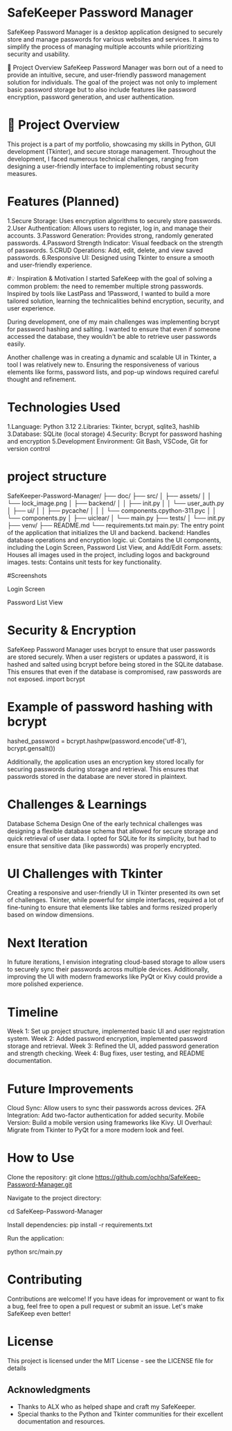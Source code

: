# SafeKeeper Password Manager

SafeKeep Password Manager is a desktop application designed to securely store and manage passwords for various websites and services. It aims to simplify the process of managing multiple accounts while prioritizing security and usability.

🚀 Project Overview
SafeKeep Password Manager was born out of a need to provide an intuitive, secure, and user-friendly password management solution for individuals. The goal of the project was not only to implement basic password storage but to also include features like password encryption, password generation, and user authentication.
# 🚀 Project Overview

This project is a part of my portfolio, showcasing my skills in Python, GUI development (Tkinter), and secure storage management. Throughout the development, I faced numerous technical challenges, ranging from designing a user-friendly interface to implementing robust security measures.


# Features (Planned)
1.Secure Storage: Uses encryption algorithms to securely store passwords.
2.User Authentication: Allows users to register, log in, and manage their accounts.
3.Password Generation: Provides strong, randomly generated passwords.
4.Password Strength Indicator: Visual feedback on the strength of passwords.
5.CRUD Operations: Add, edit, delete, and view saved passwords.
6.Responsive UI: Designed using Tkinter to ensure a smooth and user-friendly experience.

#💡 Inspiration & Motivation
I started SafeKeep with the goal of solving a common problem: the need to remember multiple strong passwords. Inspired by tools like LastPass and 1Password, I wanted to build a more tailored solution, learning the technicalities behind encryption, security, and user experience.

During development, one of my main challenges was implementing bcrypt for password hashing and salting. I wanted to ensure that even if someone accessed the database, they wouldn't be able to retrieve user passwords easily.

Another challenge was in creating a dynamic and scalable UI in Tkinter, a tool I was relatively new to. Ensuring the responsiveness of various elements like forms, password lists, and pop-up windows required careful thought and refinement.

# Technologies Used
1.Language: Python 3.12
2.Libraries: Tkinter, bcrypt, sqlite3, hashlib
3.Database: SQLite (local storage)
4.Security: Bcrypt for password hashing and encryption
5.Development Environment: Git Bash, VSCode, Git for version control

# project structure 
SafeKeeper-Password-Manager/
├── doc/
├── src/
│   ├── assets/
│   │   └── lock_image.png
│   ├── backend/
│   │   ├── init.py
│   │   └── user_auth.py
│   ├── ui/
│   │   ├── pycache/
│   │   │   └── components.cpython-311.pyc
│   │   └── components.py
│   ├── uiclear/
│   └── main.py
├── tests/
│   └── init.py
├── venv/
├── README.md
└── requirements.txt
main.py: The entry point of the application that initializes the UI and backend.
backend: Handles database operations and encryption logic.
ui: Contains the UI components, including the Login Screen, Password List View, and Add/Edit Form.
assets: Houses all images used in the project, including logos and background images.
tests: Contains unit tests for key functionality.

#Screenshots

Login Screen

Password List View

# Security & Encryption

SafeKeep Password Manager uses bcrypt to ensure that user passwords are stored securely. When a user registers or updates a password, it is hashed and salted using bcrypt before being stored in the SQLite database. This ensures that even if the database is compromised, raw passwords are not exposed.
import bcrypt

# Example of password hashing with bcrypt
hashed_password = bcrypt.hashpw(password.encode('utf-8'), bcrypt.gensalt())

Additionally, the application uses an encryption key stored locally for securing passwords during storage and retrieval. This ensures that passwords stored in the database are never stored in plaintext.

# Challenges & Learnings

Database Schema Design
One of the early technical challenges was designing a flexible database schema that allowed for secure storage and quick retrieval of user data. I opted for SQLite for its simplicity, but had to ensure that sensitive data (like passwords) was properly encrypted.

# UI Challenges with Tkinter
Creating a responsive and user-friendly UI in Tkinter presented its own set of challenges. Tkinter, while powerful for simple interfaces, required a lot of fine-tuning to ensure that elements like tables and forms resized properly based on window dimensions.

# Next Iteration
In future iterations, I envision integrating cloud-based storage to allow users to securely sync their passwords across multiple devices. Additionally, improving the UI with modern frameworks like PyQt or Kivy could provide a more polished experience.

 # Timeline
Week 1: Set up project structure, implemented basic UI and user registration system.
Week 2: Added password encryption, implemented password storage and retrieval.
Week 3: Refined the UI, added password generation and strength checking.
Week 4: Bug fixes, user testing, and README documentation.

# Future Improvements

Cloud Sync: Allow users to sync their passwords across devices.
2FA Integration: Add two-factor authentication for added security.
Mobile Version: Build a mobile version using frameworks like Kivy.
UI Overhaul: Migrate from Tkinter to PyQt for a more modern look and feel.

# How to Use

Clone the repository:
git clone https://github.com/ochhq/SafeKeep-Password-Manager.git

Navigate to the project directory:

cd SafeKeep-Password-Manager

Install dependencies:
pip install -r requirements.txt

Run the application:

python src/main.py



# Contributing
Contributions are welcome! If you have ideas for improvement or want to fix a bug, feel free to open a pull request or submit an issue. Let's make SafeKeep even better!

# License
This project is licensed under the MIT License - see the LICENSE file for details

## Acknowledgments

- Thanks to ALX who as helped shape and craft my SafeKeeper.
- Special thanks to the Python and Tkinter communities for their excellent documentation and resources.